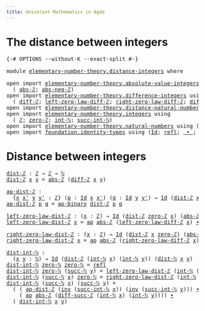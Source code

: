 ```yaml
---
title: Univalent Mathematics in Agda
---
```


# The distance between integers

<pre class="Agda"><a id="88" class="Symbol">{-#</a> <a id="92" class="Keyword">OPTIONS</a> <a id="100" class="Pragma">--without-K</a> <a id="112" class="Pragma">--exact-split</a> <a id="126" class="Symbol">#-}</a>

<a id="131" class="Keyword">module</a> <a id="138" href="elementary-number-theory.distance-integers.html" class="Module">elementary-number-theory.distance-integers</a> <a id="181" class="Keyword">where</a>

<a id="188" class="Keyword">open</a> <a id="193" class="Keyword">import</a> <a id="200" href="elementary-number-theory.absolute-value-integers.html" class="Module">elementary-number-theory.absolute-value-integers</a> <a id="249" class="Keyword">using</a>
  <a id="257" class="Symbol">(</a> <a id="259" href="elementary-number-theory.absolute-value-integers.html#1199" class="Function">abs-ℤ</a><a id="264" class="Symbol">;</a> <a id="266" href="elementary-number-theory.absolute-value-integers.html#1445" class="Function">abs-neg-ℤ</a><a id="275" class="Symbol">)</a>
<a id="277" class="Keyword">open</a> <a id="282" class="Keyword">import</a> <a id="289" href="elementary-number-theory.difference-integers.html" class="Module">elementary-number-theory.difference-integers</a> <a id="334" class="Keyword">using</a>
  <a id="342" class="Symbol">(</a> <a id="344" href="elementary-number-theory.difference-integers.html#1223" class="Function">diff-ℤ</a><a id="350" class="Symbol">;</a> <a id="352" href="elementary-number-theory.difference-integers.html#1888" class="Function">left-zero-law-diff-ℤ</a><a id="372" class="Symbol">;</a> <a id="374" href="elementary-number-theory.difference-integers.html#2008" class="Function">right-zero-law-diff-ℤ</a><a id="395" class="Symbol">;</a> <a id="397" href="elementary-number-theory.difference-integers.html#4269" class="Function">diff-succ-ℤ</a><a id="408" class="Symbol">)</a>
<a id="410" class="Keyword">open</a> <a id="415" class="Keyword">import</a> <a id="422" href="elementary-number-theory.distance-natural-numbers.html" class="Module">elementary-number-theory.distance-natural-numbers</a> <a id="472" class="Keyword">using</a> <a id="478" class="Symbol">(</a><a id="479" href="elementary-number-theory.distance-natural-numbers.html#1308" class="Function">dist-ℕ</a><a id="485" class="Symbol">)</a>
<a id="487" class="Keyword">open</a> <a id="492" class="Keyword">import</a> <a id="499" href="elementary-number-theory.integers.html" class="Module">elementary-number-theory.integers</a> <a id="533" class="Keyword">using</a>
  <a id="541" class="Symbol">(</a> <a id="543" href="elementary-number-theory.integers.html#1789" class="Function">ℤ</a><a id="544" class="Symbol">;</a> <a id="546" href="elementary-number-theory.integers.html#2041" class="Function">zero-ℤ</a><a id="552" class="Symbol">;</a> <a id="554" href="elementary-number-theory.integers.html#2414" class="Function">int-ℕ</a><a id="559" class="Symbol">;</a> <a id="561" href="elementary-number-theory.integers.html#10706" class="Function">succ-int-ℕ</a><a id="571" class="Symbol">)</a>
<a id="573" class="Keyword">open</a> <a id="578" class="Keyword">import</a> <a id="585" href="elementary-number-theory.natural-numbers.html" class="Module">elementary-number-theory.natural-numbers</a> <a id="626" class="Keyword">using</a> <a id="632" class="Symbol">(</a><a id="633" href="elementary-number-theory.natural-numbers.html#1444" class="Datatype">ℕ</a><a id="634" class="Symbol">;</a> <a id="636" href="elementary-number-theory.natural-numbers.html#1465" class="InductiveConstructor">zero-ℕ</a><a id="642" class="Symbol">;</a> <a id="644" href="elementary-number-theory.natural-numbers.html#1478" class="InductiveConstructor">succ-ℕ</a><a id="650" class="Symbol">)</a>
<a id="652" class="Keyword">open</a> <a id="657" class="Keyword">import</a> <a id="664" href="foundation.identity-types.html" class="Module">foundation.identity-types</a> <a id="690" class="Keyword">using</a> <a id="696" class="Symbol">(</a><a id="697" href="foundation-core.identity-types.html#641" class="Datatype">Id</a><a id="699" class="Symbol">;</a> <a id="701" href="foundation-core.identity-types.html#694" class="InductiveConstructor">refl</a><a id="705" class="Symbol">;</a> <a id="707" href="foundation-core.identity-types.html#1239" class="Function Operator">_∙_</a><a id="710" class="Symbol">;</a> <a id="712" href="foundation-core.identity-types.html#1552" class="Function">inv</a><a id="715" class="Symbol">;</a> <a id="717" href="foundation-core.identity-types.html#2853" class="Function">ap</a><a id="719" class="Symbol">;</a> <a id="721" href="foundation-core.identity-types.html#6353" class="Function">ap-binary</a><a id="730" class="Symbol">)</a>
</pre>
# Distance between integers

<pre class="Agda"><a id="dist-ℤ"></a><a id="774" href="elementary-number-theory.distance-integers.html#774" class="Function">dist-ℤ</a> <a id="781" class="Symbol">:</a> <a id="783" href="elementary-number-theory.integers.html#1789" class="Function">ℤ</a> <a id="785" class="Symbol">→</a> <a id="787" href="elementary-number-theory.integers.html#1789" class="Function">ℤ</a> <a id="789" class="Symbol">→</a> <a id="791" href="elementary-number-theory.natural-numbers.html#1444" class="Datatype">ℕ</a>
<a id="793" href="elementary-number-theory.distance-integers.html#774" class="Function">dist-ℤ</a> <a id="800" href="elementary-number-theory.distance-integers.html#800" class="Bound">x</a> <a id="802" href="elementary-number-theory.distance-integers.html#802" class="Bound">y</a> <a id="804" class="Symbol">=</a> <a id="806" href="elementary-number-theory.absolute-value-integers.html#1199" class="Function">abs-ℤ</a> <a id="812" class="Symbol">(</a><a id="813" href="elementary-number-theory.difference-integers.html#1223" class="Function">diff-ℤ</a> <a id="820" href="elementary-number-theory.distance-integers.html#800" class="Bound">x</a> <a id="822" href="elementary-number-theory.distance-integers.html#802" class="Bound">y</a><a id="823" class="Symbol">)</a>

<a id="ap-dist-ℤ"></a><a id="826" href="elementary-number-theory.distance-integers.html#826" class="Function">ap-dist-ℤ</a> <a id="836" class="Symbol">:</a>
  <a id="840" class="Symbol">{</a><a id="841" href="elementary-number-theory.distance-integers.html#841" class="Bound">x</a> <a id="843" href="elementary-number-theory.distance-integers.html#843" class="Bound">x&#39;</a> <a id="846" href="elementary-number-theory.distance-integers.html#846" class="Bound">y</a> <a id="848" href="elementary-number-theory.distance-integers.html#848" class="Bound">y&#39;</a> <a id="851" class="Symbol">:</a> <a id="853" href="elementary-number-theory.integers.html#1789" class="Function">ℤ</a><a id="854" class="Symbol">}</a> <a id="856" class="Symbol">(</a><a id="857" href="elementary-number-theory.distance-integers.html#857" class="Bound">p</a> <a id="859" class="Symbol">:</a> <a id="861" href="foundation-core.identity-types.html#641" class="Datatype">Id</a> <a id="864" href="elementary-number-theory.distance-integers.html#841" class="Bound">x</a> <a id="866" href="elementary-number-theory.distance-integers.html#843" class="Bound">x&#39;</a><a id="868" class="Symbol">)</a> <a id="870" class="Symbol">(</a><a id="871" href="elementary-number-theory.distance-integers.html#871" class="Bound">q</a> <a id="873" class="Symbol">:</a> <a id="875" href="foundation-core.identity-types.html#641" class="Datatype">Id</a> <a id="878" href="elementary-number-theory.distance-integers.html#846" class="Bound">y</a> <a id="880" href="elementary-number-theory.distance-integers.html#848" class="Bound">y&#39;</a><a id="882" class="Symbol">)</a> <a id="884" class="Symbol">→</a> <a id="886" href="foundation-core.identity-types.html#641" class="Datatype">Id</a> <a id="889" class="Symbol">(</a><a id="890" href="elementary-number-theory.distance-integers.html#774" class="Function">dist-ℤ</a> <a id="897" href="elementary-number-theory.distance-integers.html#841" class="Bound">x</a> <a id="899" href="elementary-number-theory.distance-integers.html#846" class="Bound">y</a><a id="900" class="Symbol">)</a> <a id="902" class="Symbol">(</a><a id="903" href="elementary-number-theory.distance-integers.html#774" class="Function">dist-ℤ</a> <a id="910" href="elementary-number-theory.distance-integers.html#843" class="Bound">x&#39;</a> <a id="913" href="elementary-number-theory.distance-integers.html#848" class="Bound">y&#39;</a><a id="915" class="Symbol">)</a>
<a id="917" href="elementary-number-theory.distance-integers.html#826" class="Function">ap-dist-ℤ</a> <a id="927" href="elementary-number-theory.distance-integers.html#927" class="Bound">p</a> <a id="929" href="elementary-number-theory.distance-integers.html#929" class="Bound">q</a> <a id="931" class="Symbol">=</a> <a id="933" href="foundation-core.identity-types.html#6353" class="Function">ap-binary</a> <a id="943" href="elementary-number-theory.distance-integers.html#774" class="Function">dist-ℤ</a> <a id="950" href="elementary-number-theory.distance-integers.html#927" class="Bound">p</a> <a id="952" href="elementary-number-theory.distance-integers.html#929" class="Bound">q</a>

<a id="left-zero-law-dist-ℤ"></a><a id="955" href="elementary-number-theory.distance-integers.html#955" class="Function">left-zero-law-dist-ℤ</a> <a id="976" class="Symbol">:</a> <a id="978" class="Symbol">(</a><a id="979" href="elementary-number-theory.distance-integers.html#979" class="Bound">x</a> <a id="981" class="Symbol">:</a> <a id="983" href="elementary-number-theory.integers.html#1789" class="Function">ℤ</a><a id="984" class="Symbol">)</a> <a id="986" class="Symbol">→</a> <a id="988" href="foundation-core.identity-types.html#641" class="Datatype">Id</a> <a id="991" class="Symbol">(</a><a id="992" href="elementary-number-theory.distance-integers.html#774" class="Function">dist-ℤ</a> <a id="999" href="elementary-number-theory.integers.html#2041" class="Function">zero-ℤ</a> <a id="1006" href="elementary-number-theory.distance-integers.html#979" class="Bound">x</a><a id="1007" class="Symbol">)</a> <a id="1009" class="Symbol">(</a><a id="1010" href="elementary-number-theory.absolute-value-integers.html#1199" class="Function">abs-ℤ</a> <a id="1016" href="elementary-number-theory.distance-integers.html#979" class="Bound">x</a><a id="1017" class="Symbol">)</a>
<a id="1019" href="elementary-number-theory.distance-integers.html#955" class="Function">left-zero-law-dist-ℤ</a> <a id="1040" href="elementary-number-theory.distance-integers.html#1040" class="Bound">x</a> <a id="1042" class="Symbol">=</a> <a id="1044" href="foundation-core.identity-types.html#2853" class="Function">ap</a> <a id="1047" href="elementary-number-theory.absolute-value-integers.html#1199" class="Function">abs-ℤ</a> <a id="1053" class="Symbol">(</a><a id="1054" href="elementary-number-theory.difference-integers.html#1888" class="Function">left-zero-law-diff-ℤ</a> <a id="1075" href="elementary-number-theory.distance-integers.html#1040" class="Bound">x</a><a id="1076" class="Symbol">)</a> <a id="1078" href="foundation-core.identity-types.html#1239" class="Function Operator">∙</a> <a id="1080" href="elementary-number-theory.absolute-value-integers.html#1445" class="Function">abs-neg-ℤ</a> <a id="1090" href="elementary-number-theory.distance-integers.html#1040" class="Bound">x</a>

<a id="right-zero-law-dist-ℤ"></a><a id="1093" href="elementary-number-theory.distance-integers.html#1093" class="Function">right-zero-law-dist-ℤ</a> <a id="1115" class="Symbol">:</a> <a id="1117" class="Symbol">(</a><a id="1118" href="elementary-number-theory.distance-integers.html#1118" class="Bound">x</a> <a id="1120" class="Symbol">:</a> <a id="1122" href="elementary-number-theory.integers.html#1789" class="Function">ℤ</a><a id="1123" class="Symbol">)</a> <a id="1125" class="Symbol">→</a> <a id="1127" href="foundation-core.identity-types.html#641" class="Datatype">Id</a> <a id="1130" class="Symbol">(</a><a id="1131" href="elementary-number-theory.distance-integers.html#774" class="Function">dist-ℤ</a> <a id="1138" href="elementary-number-theory.distance-integers.html#1118" class="Bound">x</a> <a id="1140" href="elementary-number-theory.integers.html#2041" class="Function">zero-ℤ</a><a id="1146" class="Symbol">)</a> <a id="1148" class="Symbol">(</a><a id="1149" href="elementary-number-theory.absolute-value-integers.html#1199" class="Function">abs-ℤ</a> <a id="1155" href="elementary-number-theory.distance-integers.html#1118" class="Bound">x</a><a id="1156" class="Symbol">)</a>
<a id="1158" href="elementary-number-theory.distance-integers.html#1093" class="Function">right-zero-law-dist-ℤ</a> <a id="1180" href="elementary-number-theory.distance-integers.html#1180" class="Bound">x</a> <a id="1182" class="Symbol">=</a> <a id="1184" href="foundation-core.identity-types.html#2853" class="Function">ap</a> <a id="1187" href="elementary-number-theory.absolute-value-integers.html#1199" class="Function">abs-ℤ</a> <a id="1193" class="Symbol">(</a><a id="1194" href="elementary-number-theory.difference-integers.html#2008" class="Function">right-zero-law-diff-ℤ</a> <a id="1216" href="elementary-number-theory.distance-integers.html#1180" class="Bound">x</a><a id="1217" class="Symbol">)</a>

<a id="dist-int-ℕ"></a><a id="1220" href="elementary-number-theory.distance-integers.html#1220" class="Function">dist-int-ℕ</a> <a id="1231" class="Symbol">:</a>
  <a id="1235" class="Symbol">(</a><a id="1236" href="elementary-number-theory.distance-integers.html#1236" class="Bound">x</a> <a id="1238" href="elementary-number-theory.distance-integers.html#1238" class="Bound">y</a> <a id="1240" class="Symbol">:</a> <a id="1242" href="elementary-number-theory.natural-numbers.html#1444" class="Datatype">ℕ</a><a id="1243" class="Symbol">)</a> <a id="1245" class="Symbol">→</a> <a id="1247" href="foundation-core.identity-types.html#641" class="Datatype">Id</a> <a id="1250" class="Symbol">(</a><a id="1251" href="elementary-number-theory.distance-integers.html#774" class="Function">dist-ℤ</a> <a id="1258" class="Symbol">(</a><a id="1259" href="elementary-number-theory.integers.html#2414" class="Function">int-ℕ</a> <a id="1265" href="elementary-number-theory.distance-integers.html#1236" class="Bound">x</a><a id="1266" class="Symbol">)</a> <a id="1268" class="Symbol">(</a><a id="1269" href="elementary-number-theory.integers.html#2414" class="Function">int-ℕ</a> <a id="1275" href="elementary-number-theory.distance-integers.html#1238" class="Bound">y</a><a id="1276" class="Symbol">))</a> <a id="1279" class="Symbol">(</a><a id="1280" href="elementary-number-theory.distance-natural-numbers.html#1308" class="Function">dist-ℕ</a> <a id="1287" href="elementary-number-theory.distance-integers.html#1236" class="Bound">x</a> <a id="1289" href="elementary-number-theory.distance-integers.html#1238" class="Bound">y</a><a id="1290" class="Symbol">)</a>
<a id="1292" href="elementary-number-theory.distance-integers.html#1220" class="Function">dist-int-ℕ</a> <a id="1303" href="elementary-number-theory.natural-numbers.html#1465" class="InductiveConstructor">zero-ℕ</a> <a id="1310" href="elementary-number-theory.natural-numbers.html#1465" class="InductiveConstructor">zero-ℕ</a> <a id="1317" class="Symbol">=</a> <a id="1319" href="foundation-core.identity-types.html#694" class="InductiveConstructor">refl</a>
<a id="1324" href="elementary-number-theory.distance-integers.html#1220" class="Function">dist-int-ℕ</a> <a id="1335" href="elementary-number-theory.natural-numbers.html#1465" class="InductiveConstructor">zero-ℕ</a> <a id="1342" class="Symbol">(</a><a id="1343" href="elementary-number-theory.natural-numbers.html#1478" class="InductiveConstructor">succ-ℕ</a> <a id="1350" href="elementary-number-theory.distance-integers.html#1350" class="Bound">y</a><a id="1351" class="Symbol">)</a> <a id="1353" class="Symbol">=</a> <a id="1355" href="elementary-number-theory.distance-integers.html#955" class="Function">left-zero-law-dist-ℤ</a> <a id="1376" class="Symbol">(</a><a id="1377" href="elementary-number-theory.integers.html#2414" class="Function">int-ℕ</a> <a id="1383" class="Symbol">(</a><a id="1384" href="elementary-number-theory.natural-numbers.html#1478" class="InductiveConstructor">succ-ℕ</a> <a id="1391" href="elementary-number-theory.distance-integers.html#1350" class="Bound">y</a><a id="1392" class="Symbol">))</a>
<a id="1395" href="elementary-number-theory.distance-integers.html#1220" class="Function">dist-int-ℕ</a> <a id="1406" class="Symbol">(</a><a id="1407" href="elementary-number-theory.natural-numbers.html#1478" class="InductiveConstructor">succ-ℕ</a> <a id="1414" href="elementary-number-theory.distance-integers.html#1414" class="Bound">x</a><a id="1415" class="Symbol">)</a> <a id="1417" href="elementary-number-theory.natural-numbers.html#1465" class="InductiveConstructor">zero-ℕ</a> <a id="1424" class="Symbol">=</a> <a id="1426" href="elementary-number-theory.distance-integers.html#1093" class="Function">right-zero-law-dist-ℤ</a> <a id="1448" class="Symbol">(</a><a id="1449" href="elementary-number-theory.integers.html#2414" class="Function">int-ℕ</a> <a id="1455" class="Symbol">(</a><a id="1456" href="elementary-number-theory.natural-numbers.html#1478" class="InductiveConstructor">succ-ℕ</a> <a id="1463" href="elementary-number-theory.distance-integers.html#1414" class="Bound">x</a><a id="1464" class="Symbol">))</a>
<a id="1467" href="elementary-number-theory.distance-integers.html#1220" class="Function">dist-int-ℕ</a> <a id="1478" class="Symbol">(</a><a id="1479" href="elementary-number-theory.natural-numbers.html#1478" class="InductiveConstructor">succ-ℕ</a> <a id="1486" href="elementary-number-theory.distance-integers.html#1486" class="Bound">x</a><a id="1487" class="Symbol">)</a> <a id="1489" class="Symbol">(</a><a id="1490" href="elementary-number-theory.natural-numbers.html#1478" class="InductiveConstructor">succ-ℕ</a> <a id="1497" href="elementary-number-theory.distance-integers.html#1497" class="Bound">y</a><a id="1498" class="Symbol">)</a> <a id="1500" class="Symbol">=</a>
  <a id="1504" class="Symbol">(</a> <a id="1506" class="Symbol">(</a> <a id="1508" href="elementary-number-theory.distance-integers.html#826" class="Function">ap-dist-ℤ</a> <a id="1518" class="Symbol">(</a><a id="1519" href="foundation-core.identity-types.html#1552" class="Function">inv</a> <a id="1523" class="Symbol">(</a><a id="1524" href="elementary-number-theory.integers.html#10706" class="Function">succ-int-ℕ</a> <a id="1535" href="elementary-number-theory.distance-integers.html#1486" class="Bound">x</a><a id="1536" class="Symbol">))</a> <a id="1539" class="Symbol">(</a><a id="1540" href="foundation-core.identity-types.html#1552" class="Function">inv</a> <a id="1544" class="Symbol">(</a><a id="1545" href="elementary-number-theory.integers.html#10706" class="Function">succ-int-ℕ</a> <a id="1556" href="elementary-number-theory.distance-integers.html#1497" class="Bound">y</a><a id="1557" class="Symbol">)))</a> <a id="1561" href="foundation-core.identity-types.html#1239" class="Function Operator">∙</a>
    <a id="1567" class="Symbol">(</a> <a id="1569" href="foundation-core.identity-types.html#2853" class="Function">ap</a> <a id="1572" href="elementary-number-theory.absolute-value-integers.html#1199" class="Function">abs-ℤ</a> <a id="1578" class="Symbol">(</a><a id="1579" href="elementary-number-theory.difference-integers.html#4269" class="Function">diff-succ-ℤ</a> <a id="1591" class="Symbol">(</a><a id="1592" href="elementary-number-theory.integers.html#2414" class="Function">int-ℕ</a> <a id="1598" href="elementary-number-theory.distance-integers.html#1486" class="Bound">x</a><a id="1599" class="Symbol">)</a> <a id="1601" class="Symbol">(</a><a id="1602" href="elementary-number-theory.integers.html#2414" class="Function">int-ℕ</a> <a id="1608" href="elementary-number-theory.distance-integers.html#1497" class="Bound">y</a><a id="1609" class="Symbol">))))</a> <a id="1614" href="foundation-core.identity-types.html#1239" class="Function Operator">∙</a>
  <a id="1618" class="Symbol">(</a> <a id="1620" href="elementary-number-theory.distance-integers.html#1220" class="Function">dist-int-ℕ</a> <a id="1631" href="elementary-number-theory.distance-integers.html#1486" class="Bound">x</a> <a id="1633" href="elementary-number-theory.distance-integers.html#1497" class="Bound">y</a><a id="1634" class="Symbol">)</a>
</pre>